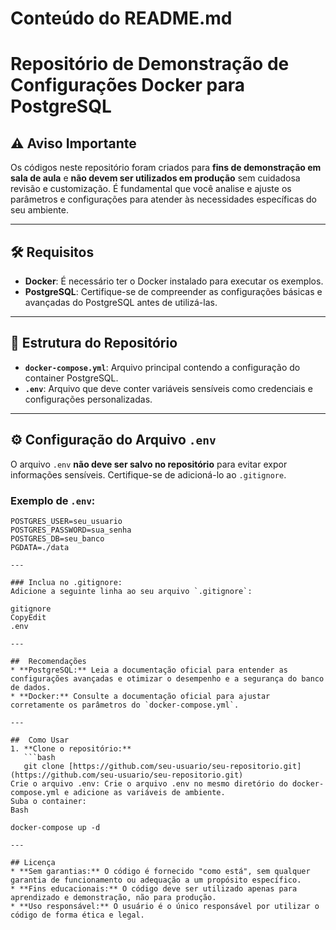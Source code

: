 # Conteúdo do README.md
# Repositório de Demonstração de Configurações Docker para PostgreSQL

## ⚠️ Aviso Importante
Os códigos neste repositório foram criados para **fins de demonstração em sala de aula** e **não devem ser utilizados em produção** sem cuidadosa revisão e customização. É fundamental que você analise e ajuste os parâmetros e configurações para atender às necessidades específicas do seu ambiente.

---

## 🛠️ Requisitos

- **Docker**: É necessário ter o Docker instalado para executar os exemplos.  
- **PostgreSQL**: Certifique-se de compreender as configurações básicas e avançadas do PostgreSQL antes de utilizá-las.

---

## 📂 Estrutura do Repositório
- **`docker-compose.yml`**: Arquivo principal contendo a configuração do container PostgreSQL.  
- **`.env`**: Arquivo que deve conter variáveis sensíveis como credenciais e configurações personalizadas.

---

## ⚙️ Configuração do Arquivo `.env`

O arquivo `.env` **não deve ser salvo no repositório** para evitar expor informações sensíveis. Certifique-se de adicioná-lo ao `.gitignore`.

### Exemplo de `.env`:
```env
POSTGRES_USER=seu_usuario
POSTGRES_PASSWORD=sua_senha
POSTGRES_DB=seu_banco
PGDATA=./data

---

### Inclua no .gitignore:
Adicione a seguinte linha ao seu arquivo `.gitignore`:

gitignore
CopyEdit
.env

---

##  Recomendações
* **PostgreSQL:** Leia a documentação oficial para entender as configurações avançadas e otimizar o desempenho e a segurança do banco de dados.
* **Docker:** Consulte a documentação oficial para ajustar corretamente os parâmetros do `docker-compose.yml`.

---

##  Como Usar
1. **Clone o repositório:**
   ```bash
   git clone [https://github.com/seu-usuario/seu-repositorio.git](https://github.com/seu-usuario/seu-repositorio.git)
Crie o arquivo .env: Crie o arquivo .env no mesmo diretório do docker-compose.yml e adicione as variáveis de ambiente.
Suba o container:
Bash

docker-compose up -d

---

## Licença
* **Sem garantias:** O código é fornecido "como está", sem qualquer garantia de funcionamento ou adequação a um propósito específico.
* **Fins educacionais:** O código deve ser utilizado apenas para aprendizado e demonstração, não para produção.
* **Uso responsável:** O usuário é o único responsável por utilizar o código de forma ética e legal.